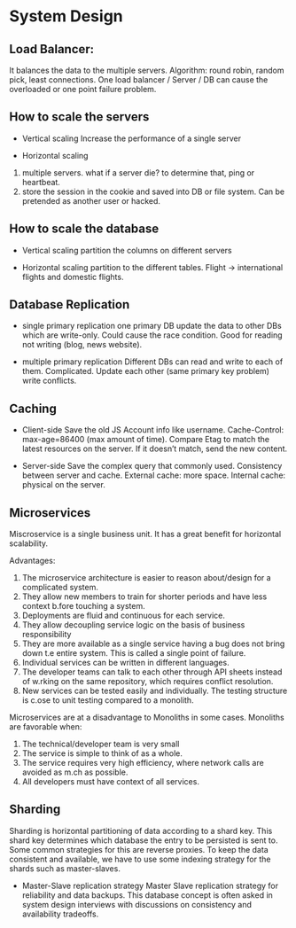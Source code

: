 # System Design

## Load Balancer:
It balances the data to the multiple servers.
Algorithm: round robin, random pick, least connections. One load balancer / Server / DB can cause the overloaded or one point failure problem.

## How to scale the servers

* Vertical scaling
Increase the performance of a single server

* Horizontal scaling
1. multiple servers. what if a server die? to determine that, ping or heartbeat.
2. store the session in the cookie and saved into DB or file system. Can be pretended as another user or hacked.

## How to scale the database

* Vertical scaling
partition the columns on different servers

* Horizontal scaling
partition to the different tables. Flight -> international flights and domestic flights.

## Database Replication

* single primary replication
one primary DB update the data to other DBs which are write-only. Could cause the race condition. Good for reading not writing (blog, news website).

* multiple primary replication
Different DBs can read and write to each of them. Complicated. Update each other (same primary key problem) write conflicts.

## Caching

* Client-side
Save the old JS Account info like username.
Cache-Control: max-age=86400 (max amount of time).
Compare Etag to match the latest resources on the server.
If it doesn’t match, send the new content. 

* Server-side
Save the complex query that commonly used.
Consistency between server and cache.
External cache: more space.
Internal cache: physical on the server.

## Microservices

Miscroservice is a single business unit. It has a great benefit for horizontal scalability.

Advantages:
1. The microservice architecture is easier to reason about/design for a complicated system.
2. They allow new members to train for shorter periods and have less context b.fore touching a system.
3. Deployments are fluid and continuous for each service.
4. They allow decoupling service logic on the basis of business responsibility
5. They are more available as a single service having a bug does not bring down t.e entire system. This is called a single point of failure.
6. Individual services can be written in different languages.
7. The developer teams can talk to each other through API sheets instead of w.rking on the same repository, which requires conflict resolution.
8. New services can be tested easily and individually. The testing structure is c.ose to unit testing compared to a monolith.

Microservices are at a disadvantage to Monoliths in some cases. Monoliths are favorable when:
1. The technical/developer team is very small
2. The service is simple to think of as a whole.
3. The service requires very high efficiency, where network calls are avoided as m.ch as possible.
4. All developers must have context of all services.


## Sharding

Sharding is horizontal partitioning of data according to a shard key. This shard key determines which database the entry to be persisted is sent to. Some common strategies for this are reverse proxies. To keep the data consistent and available, we have to use some indexing strategy for the shards such as master-slaves.

* Master-Slave replication strategy
Master Slave replication strategy for reliability and data backups. This database concept is often asked in system design interviews with discussions on consistency and availability tradeoffs.
